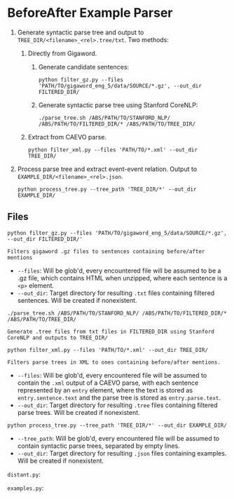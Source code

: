 # BeforeAfter Example Parser

1. Generate syntactic parse tree and output to `TREE_DIR/<filename>_<rel>.tree/txt`. Two methods:
  
    1. Directly from Gigaword. 
    
        1. Generate candidate sentences: 
        
            `python filter_gz.py --files 'PATH/TO/gigaword_eng_5/data/SOURCE/*.gz', --out_dir FILTERED_DIR/`
        
        2. Generate syntactic parse tree using Stanford CoreNLP:
        
            `./parse_tree.sh /ABS/PATH/TO/STANFORD_NLP/ /ABS/PATH/TO/FILTERED_DIR/* /ABS/PATH/TO/TREE_DIR/`

    2. Extract from CAEVO parse.

        `python filter_xml.py --files 'PATH/TO/*.xml' --out_dir TREE_DIR/`

2. Process parse tree and extract event-event relation. Output to `EXAMPLE_DIR/<filename>_<rel>.json`.

    `python process_tree.py --tree_path 'TREE_DIR/*' --out_dir EXAMPLE_DIR/`


## Files

`python filter_gz.py --files 'PATH/TO/gigaword_eng_5/data/SOURCE/*.gz', --out_dir FILTERED_DIR/'`

    Filters gigaword .gz files to sentences containing before/after mentions

 * `--files`: Will be glob'd, every encountered file will be assumed to be a .gz file, which contains HTML when unzipped, where each sentence is a `<p>` element.
 * `--out_dir`: Target directory for resulting `.txt` files containing filtered sentences. Will be created if nonexistent.

`./parse_tree.sh /ABS/PATH/TO/STANFORD_NLP/ /ABS/PATH/TO/FILTERED_DIR/* /ABS/PATH/TO/TREE_DIR/`

    Generate .tree files from txt files in FILTERED_DIR using Stanford CoreNLP and outputs to TREE_DIR/


`python filter_xml.py --files 'PATH/TO/*.xml' --out_dir TREE_DIR/`

    Filters parse trees in XML to ones containing before/after mentions.

 * `--files`: Will be glob'd, every encountered file will be assumed to contain the `.xml` output of a CAEVO parse, with  each sentence represented by an `entry` element, where the text is stored as `entry.sentence.text` and the parse tree is stored as `entry.parse.text`.
 * `--out_dir`: Target directory for resulting `.tree` files containing filtered parse trees. Will be created if nonexistent.
 

`python process_tree.py --tree_path 'TREE_DIR/*' --out_dir EXAMPLE_DIR/`

 * `--tree_path`: Will be glob'd, every encountered file will be assumed to contain syntactic parse trees, separated by empty lines.
 * `--out_dir`: Target directory for resulting `.json` files containing examples. Will be created if nonexistent.

`distant.py`:

`examples.py`:
